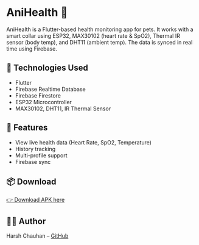 # AniHealth 🐾

AniHealth is a Flutter-based health monitoring app for pets. It works with a smart collar using ESP32, MAX30102 (heart rate & SpO2), Thermal IR sensor (body temp), and DHT11 (ambient temp). The data is synced in real time using Firebase.

## 🔧 Technologies Used
- Flutter
- Firebase Realtime Database
- Firebase Firestore
- ESP32 Microcontroller
- MAX30102, DHT11, IR Thermal Sensor

## 📱 Features
- View live health data (Heart Rate, SpO2, Temperature)
- History tracking
- Multi-profile support
- Firebase sync

## 📦 Download
[👉 Download APK here](https://github.com/Harshchauhan008/AniHealth/releases)

## 🧑‍💻 Author
Harsh Chauhan – [GitHub](https://github.com/Harshchauhan008)
